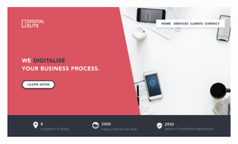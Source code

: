 ![Project1](https://raw.githubusercontent.com/deepansh946/ui-designs/develop/Project1/images/final_design.png)
